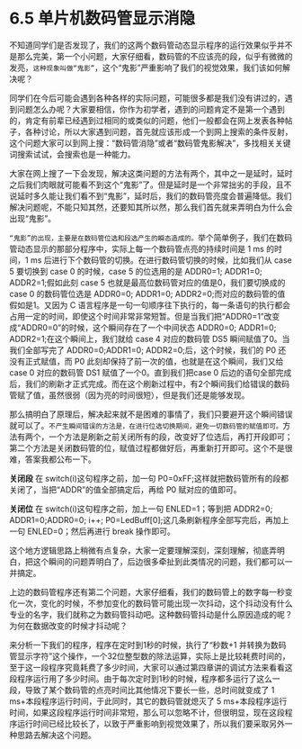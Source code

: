 # 6.5 单片机数码管显示消隐

不知道同学们是否发现了，我们的这两个数码管动态显示程序的运行效果似乎并不是那么完美，第一个小问题，大家仔细看，数码管的不应该亮的段，似乎有微微的发亮，`这种现象叫做“鬼影”`，这个“鬼影”严重影响了我们的视觉效果，我们该如何解决呢？

同学们在今后可能会遇到各种各样的实际问题，可能很多都是我们没有讲过的，遇到问题怎么办呢？大家要相信，你作为初学者，遇到的问题肯定不是第一个遇到的，肯定有前辈已经遇到过相同的或类似的问题，他们一般都会在网上发表各种帖子，各种讨论，所以大家遇到问题，首先就应该形成一个到网上搜索的条件反射，这个问题大家可以到网上搜：“数码管消隐”或者“数码管鬼影解决”，多找相关关键词搜索试试，会搜索也是一种能力。

大家在网上搜了一下会发现，解决这类问题的方法有两个，其中之一是延时，延时之后我们肉眼就可能看不到这个“鬼影”了。但是延时是一个非常拙劣的手段，且不说延时多久能让我们看不到“鬼影”，延时后，我们的数码管亮度会普遍降低。我们解决问题呢，不能只知其然，还要知其所以然，那么我们首先就来弄明白为什么会出现“鬼影”。

`“鬼影”的出现，主要是在数码管位选和段选产生的瞬态造成的。`举个简单例子，我们在数码管动态显示的那部分程序中，实际上每一个数码管点亮的持续时间是 1 ms 的时间，1 ms 后进行下个数码管的切换。在进行数码管切换的时候，比如我们从 case 5 要切换到 case 0 的时候，case 5 的位选用的是 ADDR0=1; ADDR1=0; ADDR2=1;假如此刻 case 5 也就是最高位数码管对应的值是0，我们要切换成的 case 0 的数码管位选是 ADDR0=0; ADDR1=0; ADDR2=0;而对应的数码管的值假如是1。又因为 C 语言程序是一句一句顺序往下执行的，每一条语句的执行都会占用一定的时间，即使这个时间非常非常短暂。但是当我们把“ADDR0=1”改变成“ADDR0=0”的时候，这个瞬间存在了一个中间状态 ADDR0=0; ADDR1=0; ADDR2=1;在这个瞬间上，我们就给 case 4 对应的数码管 DS5 瞬间赋值了0。当我们全部写完了 ADDR0=0;ADDR1=0; ADDR2=0;后，这个时候，我们的 P0 还没有正式赋值，而 P0 此刻却保持了前一次的值，也就是在这个瞬间，我们又给 case 0 对应的数码管 DS1 赋值了一个0。直到我们把case 0 后边的语句全部完成后，我们的刷新才正式完成。而在这个刷新过程中，有2个瞬间我们给错误的数码管赋了值，虽然很弱（因为亮的时间很短），但是我们还是能够发现。

那么搞明白了原理后，解决起来就不是困难的事情了，我们只要避开这个瞬间错误就可以了。`不产生瞬间错误的方法是，在进行位选切换期间，避免一切数码管的赋值即可。`方法有两个，一个方法是刷新之前关闭所有的段，改变好了位选后，再打开段即可；第二个方法是关闭数码管的位，赋值过程都做好后，再重新打开即可。这个不是很难，答案我都公布一下。

**关闭段**
在 switch(i)这句程序之前，加一句 P0=0xFF;这样就把数码管所有的段都关闭了，当把“ADDR”的值全部搞定后，再给 P0 赋对应的值即可。

**关闭位**
在 switch(i)这句程序之前，加上一句 ENLED=1；等到把 ADDR2=0; ADDR1=0;ADDR0=0; i++; P0=LedBuff[0];这几条刷新程序全部写完后，再加上一句 ENLED=0；然后再进行 break 操作即可。

这个地方逻辑思路上稍微有点复杂，大家一定要理解深刻，深刻理解，彻底弄明白，把这个瞬间的问题弄明白了，后边很多牵扯到此类情况的问题，我们都可以一并搞定。

上边的数码管程序还有第二个问题，大家仔细看，我们的数码管上的数字每一秒变化一次，变化的时候，不参加变化的数码管可能出现一次抖动，这个抖动没有什么专业的名字，我们就称之为数码管抖动吧。这种数码管抖动是什么原因造成的呢？为何在数据改变的时候才抖动呢？

来分析一下我们的程序，程序在定时到1秒的时候，执行了“秒数+1 并转换为数码管显示字符”这个操作，一个32位整型数的除法运算，实际上是比较耗费时间的，至于这一段程序究竟耗费了多少时间，大家可以通过第四章讲的调试方法来看看这段程序运行用了多少时间。由于每次定时到1秒的时候，程序都多运行了这么一段，导致了某个数码管的点亮时间比其他情况下要长一些，总时间就变成了 1 ms+本段程序运行时间，于此同时，其它的数码管就熄灭了 5 ms+本段程序运行时间，如果这段程序运行时间非常短，那么可以忽略不计，但很明显，现在这段程序运行时间已经比较长了，以致于严重影响到视觉效果了，所以我们要采取另外一种思路去解决这个问题。